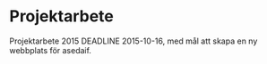 # Projektarbete
Projektarbete 2015 DEADLINE 2015-10-16, med mål att skapa en ny webbplats för asedaif.

